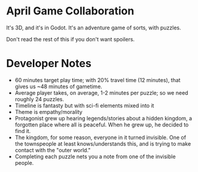 # April Game Collaboration

It's 3D, and it's in Godot. It's an adventure game of sorts, with puzzles.

Don't read the rest of this if you don't want spoilers.

# Developer Notes

- 60 minutes target play time; with 20% travel time (12 minutes), that gives us ~48 minutes of gametime.
- Average player takes, on average, 1-2 minutes per puzzle; so we need roughly 24 puzzles.
- Timeline is fantasty but with sci-fi elements mixed into it
- Theme is empathy/morality
- Protagonist grew up hearing legends/stories about a hidden kingdom, a forgotten place where all is peaceful. When he grew up, he decided to find it.
- The kingdom, for some reason, everyone in it turned invisible. One of the townspeople at least knows/understands this, and is trying to make contact with the "outer world."
- Completing each puzzle nets you a note from one of the invisible people.